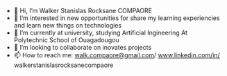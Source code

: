 - 👋 Hi, I’m Walker Stanislas Rocksane COMPAORE
- 👀 I’m interested in new opportunities for share my learning experiencies and learn new things on technologies
- 🌱 I’m currently at university, studying Artificial Ingineering At Polytechnic School of Ouagadougou
- 💞️ I’m looking to collaborate on inovates projects
- 📫 How to reach me: walk.compaore@gmail.com/ www.linkedin.com/in/
walkerstanislasrocksanecompaore


<!---
WalkerStanislas/WalkerStanislas is a ✨ special ✨ repository because its `README.md` (this file) appears on your GitHub profile.
You can click the Preview link to take a look at your changes.
--->
